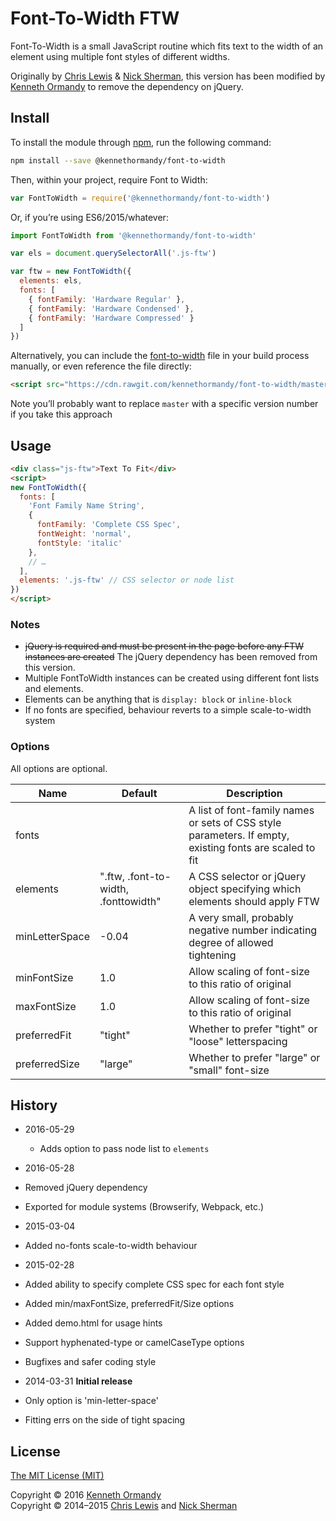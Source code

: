 # Font-To-Width FTW

Font-To-Width is a small JavaScript routine which fits text to the width of an element using multiple font styles of different widths.

Originally by [Chris Lewis](http://chrissam42.com/) & [Nick Sherman](http://nicksherman.com/), this version has been modified by [Kenneth Ormandy](http://kennethormandy.com) to remove the dependency on jQuery.

## Install

To install the module through [npm](https://npmjs.org), run the following command:

```sh
npm install --save @kennethormandy/font-to-width
```

Then, within your project, require Font to Width:

```js
var FontToWidth = require('@kennethormandy/font-to-width')
```

Or, if you’re using ES6/2015/whatever:

```js
import FontToWidth from '@kennethormandy/font-to-width'

var els = document.querySelectorAll('.js-ftw')

var ftw = new FontToWidth({
  elements: els,
  fonts: [
    { fontFamily: 'Hardware Regular' },
    { fontFamily: 'Hardware Condensed' },
    { fontFamily: 'Hardware Compressed' }
  ]
})
```

Alternatively, you can include the [font-to-width](/font-to-width.js) file in your build process manually, or even reference the file directly:

```html
<script src="https://cdn.rawgit.com/kennethormandy/font-to-width/master/font-to-width.js"></script>
```

Note you’ll probably want to replace `master` with a specific version number if you take this approach

## Usage

```html
<div class="js-ftw">Text To Fit</div>
<script>
new FontToWidth({
  fonts: [
    'Font Family Name String',
    {
      fontFamily: 'Complete CSS Spec',
      fontWeight: 'normal',
      fontStyle: 'italic'
    },
    // …
  ],
  elements: '.js-ftw' // CSS selector or node list
})
</script>
```

### Notes

* ~~jQuery is required and must be present in the page before any FTW instances are created~~ The jQuery dependency has been removed from this version.
* Multiple FontToWidth instances can be created using different font lists and elements.
* Elements can be anything that is `display: block` or `inline-block`
* If no fonts are specified, behaviour reverts to a simple scale-to-width system

### Options

All options are optional.

Name            | Default                               | Description
----------------|---------------------------------------|----------------------------------------------------------------------------------
 fonts          |                                       |  A list of font-family names or sets of CSS style parameters. If empty, existing fonts are scaled to fit
 elements       | ".ftw, .font-to-width, .fonttowidth"  |  A CSS selector or jQuery object specifying which elements should apply FTW
 minLetterSpace | -0.04                                 |  A very small, probably negative number indicating degree of allowed tightening
 minFontSize    | 1.0                                   |  Allow scaling of font-size to this ratio of original
 maxFontSize    | 1.0                                   |  Allow scaling of font-size to this ratio of original
 preferredFit   | "tight"                               |  Whether to prefer "tight" or "loose" letterspacing
 preferredSize  | "large"                               |  Whether to prefer "large" or "small" font-size

## History

* 2016-05-29
  * Adds option to pass node list to `elements`

* 2016-05-28
 * Removed jQuery dependency
 * Exported for module systems (Browserify, Webpack, etc.)

* 2015-03-04
 * Added no-fonts scale-to-width behaviour

* 2015-02-28
 * Added ability to specify complete CSS spec for each font style
 * Added min/maxFontSize, preferredFit/Size options
 * Added demo.html for usage hints
 * Support hyphenated-type or camelCaseType options
 * Bugfixes and safer coding style

* 2014-03-31 **Initial release**
 * Only option is 'min-letter-space'
 * Fitting errs on the side of tight spacing

## License

[The MIT License (MIT)](LICENSE.md)

Copyright © 2016 [Kenneth Ormandy](http://kennethormandy.com)<br />
Copyright © 2014–2015 [Chris Lewis](http://chrissam42.com/) and [Nick Sherman](http://nicksherman.com/)
